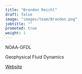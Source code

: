 ```yaml
---
title: "Brandon Reichl"
draft: false
image: "images/team/Brandon.png"
jobtitle: ""
promoted: true
weight: 1
---
```



NOAA-GFDL

Geophysical Fluid Dynamics

[Website](https://breichl.github.io/)

